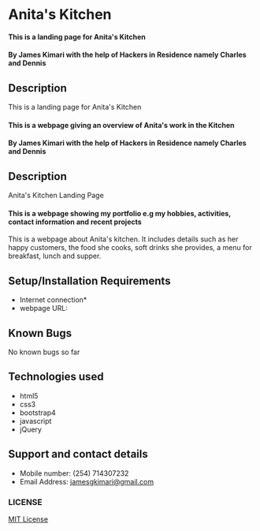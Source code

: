 # Anita's Kitchen
#### This is a landing page for Anita's Kitchen
#### By **James Kimari with the help of Hackers in Residence namely Charles and Dennis**
## Description
This is a landing page for Anita's Kitchen
#### This is a webpage giving an overview of Anita's work in the Kitchen
#### By **James Kimari with the help of Hackers in Residence namely Charles and Dennis**
## Description
Anita's Kitchen Landing Page
#### This is a webpage showing my portfolio e.g my hobbies, activities, contact information and recent projects
This is a webpage about Anita's kitchen. It includes details such as her happy customers, the food she cooks, soft drinks she provides, a menu for breakfast, lunch and supper.
## Setup/Installation Requirements
* Internet connection*
* webpage URL:
## Known Bugs
No known bugs so far
## Technologies used
* html5
* css3
* bootstrap4
* javascript
* jQuery
## Support and contact details
* Mobile number: (254) 714307232
* Email Address: jamesgkimari@gmail.com
### LICENSE
[MIT License](license)
